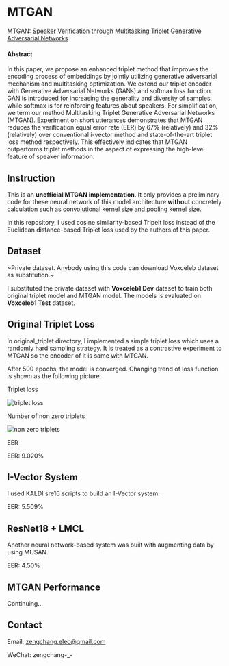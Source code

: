 # MTGAN
[MTGAN: Speaker Verification through Multitasking Triplet Generative Adversarial Networks](https://arxiv.org/abs/1803.09059)

#### **Abstract** 

In this paper, we propose an enhanced triplet method that improves the encoding process of embeddings by jointly utilizing generative adversarial mechanism and multitasking optimization. We extend our triplet encoder with Generative Adversarial Networks (GANs) and softmax loss function. GAN is introduced for increasing the generality and diversity of samples, while softmax is for reinforcing features about speakers. For simplification, we term our method Multitasking Triplet Generative Adversarial Networks (MTGAN). Experiment on short utterances demonstrates that MTGAN reduces the verification equal error rate (EER) by 67% (relatively) and 32% (relatively) over conventional i-vector method and state-of-the-art triplet loss method respectively. This effectively indicates that MTGAN outperforms triplet methods in the aspect of expressing the high-level feature of speaker information.

## Instruction

This is an **unofficial MTGAN implementation**. It only provides a preliminary code for these neural network of this model architecture **without** concretely calculation such as convolutional kernel size and pooling kernel size.

In this repository, I used cosine similarity-based Tripelt loss instead of the Euclidean distance-based Triplet loss used by the authors of this paper.

## Dataset

~Private dataset. Anybody using this code can download Voxceleb dataset as substitution.~

I substituted the private dataset with **Voxceleb1 Dev** dataset to train both original triplet model and MTGAN model. The models is evaluated on **Voxceleb1 Test** dataset.

## Original Triplet Loss

In original_triplet directory, I implemented a simple triplet loss which uses a randomly hard sampling strategy. It is treated as a contrastive experiment to MTGAN so the encoder of it is same with MTGAN.

After 500 epochs, the model is converged. Changing trend of loss function is shown as the following picture.

Triplet loss

![triplet loss](https://github.com/zengchang94622/MTGAN/blob/master/imgs/triplet_loss.svg)

Number of non zero triplets

![non zero triplets](https://github.com/zengchang94622/MTGAN/blob/master/imgs/non_zero_triplets.svg)

EER



EER: 9.020%

## I-Vector System

I used KALDI sre16 scripts to build an I-Vector system.

EER: 5.509%

## ResNet18 + LMCL

Another neural network-based system was built with augmenting data by using MUSAN.

EER: 4.50%

## MTGAN Performance

Continuing...

## Contact

Email:  zengchang.elec@gmail.com

WeChat: zengchang-_-

